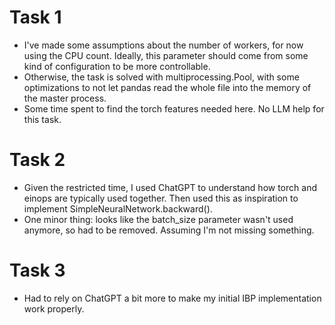 # Task 1
- I've made some assumptions about the number of workers, for now using the CPU count. Ideally, this parameter should come from some kind of configuration to be more controllable.
- Otherwise, the task is solved with multiprocessing.Pool, with some optimizations to not let pandas read the whole file into the memory of the master process.
- Some time spent to find the torch features needed here. No LLM help for this task.


# Task 2
- Given the restricted time, I used ChatGPT to understand how torch and einops are typically used together. Then used this as inspiration to implement SimpleNeuralNetwork.backward().
- One minor thing: looks like the batch_size parameter wasn't used anymore, so had to be removed. Assuming I'm not missing something.


# Task 3
- Had to rely on ChatGPT a bit more to make my initial IBP implementation work properly.